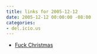 ```yaml
---
title: links for 2005-12-12
date: 2005-12-12 00:00:00 -08:00
categories:
- del.icio.us
---
```


<ul class="delicious">
	<li>
		<div class="delicious-link"><a href="http://www.fuckchristmas.org/">Fuck Christmas</a></div>
	</li>
</ul>
